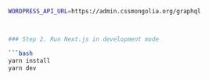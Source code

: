 ````bash
WORDPRESS_API_URL=https://admin.cssmongolia.org/graphql



### Step 2. Run Next.js in development mode

```bash
yarn install
yarn dev
````
